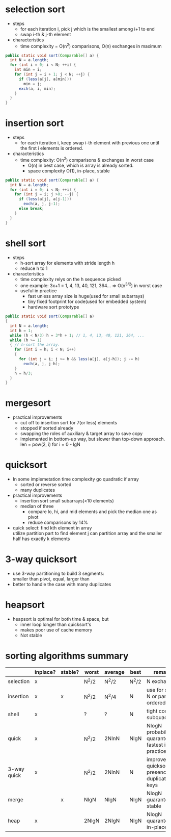 # selection sort
- steps
  - for each iteration i, pick j which is the smallest among i+1 to end
  - swap i-th & j-th element
- characteristics
  - time complexity = O(n<sup>2</sup>) comparisons, O(n) exchanges in maximum

```Java
public static void sort(Comparable[] a) {
  int N = a.length;
  for (int i = 0; i < N; ++i) {
    int min = i;
    for (int j = i + 1; j < N; ++j) {
      if (less(a[j], a[min]))
        min = j;
      exch(a, i, min);
    }
  }
}
```

# insertion sort
- steps
  - for each iteration i, keep swap i-th element with previous one until the first i elements is ordered.
- characteristics
  - time complexity: O(n<sup>2</sup>) comparisons & exchanges in worst case
    - O(n) in best case, which is array is already sorted.
    - space complexity O(1), in-place, stable

```Java
public static void sort(Comparable[] a) {
  int N = a.length;
  for (int i = 0; i < N; ++i) {
    for (int j = i; j >0; --j) {
      if (less(a[j], a[j-1]))
        exch(a, j, j-1);
      else break;
    }
  }
}
```

# shell sort
- steps
  - h-sort array for elements with stride length h
  - reduce h to 1
- characteristics
  - time complexity relys on the h sequence picked
  - one example: 3x+1 = 1, 4, 13, 40, 121, 364... => O(n<sup>3/2</sup>) in worst case
  - useful in practice
    - fast unless array size is huge(used for small subarrays)
    - tiny fixed footprint for code(used for embedded system)
    - hardware sort prototype

```Java
public static void sort(Comparable[] a)
{
  int N = a.length;
  int h = 1;
  while (h < N/3) h = 3*h + 1; // 1, 4, 13, 40, 121, 364, ...
  while (h >= 1)
  { // h-sort the array.
    for (int i = h; i < N; i++)
    {
      for (int j = i; j >= h && less(a[j], a[j-h]); j -= h)
        exch(a, j, j-h);
    }
    h = h/3;
  }
}
```

# mergesort
- practical improvements
  - cut off to insertion sort for 7(or less) elements
  - stopped if sorted already
  - swapping the roles of auxiliary & target array to save copy
  - implemented in bottom-up way, but slower than top-down approach.  
    len = pow(2, i) for i = 0 - lgN

# quicksort
- In some implemetation time complexity go quadratic if array
  - sorted or reverse sorted
  - many duplicates
- practical improvements
  - insertion sort small subarrays(<10 elements)
  - median of three
    - compare lo, hi, and mid elements and pick the median one as pivot
    - reduce comparisons by 14%
- quick select: find kth element in array  
  utilize partition part to find element j can partition array and the smaller half has exactly k elements

# 3-way quicksort
- use 3-way partitioning to build 3 segments:  
  smaller than pivot, equal, larger than
- better to handle the case with many duplicates

# heapsort
- heapsort is optimal for both time & space, but
  - inner loop longer than quicksort's
  - makes poor use of cache memory
  - Not stable

# sorting algorithms summary
||inplace?|stable?|worst|average|best|remark|
|---|---|---|---|---|---|---|
|selection|x||N<sup>2</sup>/2|N<sup>2</sup>/2|N<sup>2</sup>/2|N exchanges|
|insertion|x|x|N<sup>2</sup>/2|N<sup>2</sup>/4|N|use for small N or partially ordered|
|shell|x||?|?|N|tight code, subquadratic|
|quick|x||N<sup>2</sup>/2|2NlnN|NlgN|NlogN probabilistic quarantee fastest in practice|
|3-way quick|x||N<sup>2</sup>/2|2NlnN|N|improves quicksort in presence of duplicate keys|
|merge||x|NlgN|NlgN|NlgN|NlogN guarantee, stable|
|heap|x||2NlgN|2NlgN|NlgN|NlogN quarantee, in-place|
